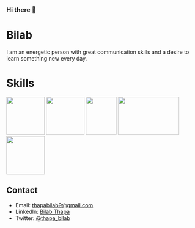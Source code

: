 ### Hi there 👋


# Bilab

I am an energetic person with great communication skills and a desire to learn something new every day.

# Skills

<img src="https://www.vectorlogo.zone/logos/flutterio/flutterio-icon.svg" width="100" height="100"> <img src="https://www.vectorlogo.zone/logos/dartlang/dartlang-icon.svg" width="100" height="100"> <img src="https://firebase.google.com/downloads/brand-guidelines/PNG/logo-vertical.png" width="80" height="100"> <img src="https://webassets.mongodb.com/_com_assets/cms/MongoDB-Logo-5c3a7405a85675366beb3a5ec4c032348c390b3f142f5e6dddf1d78e2df5cb5c.png" width="160" height="100"> <img src="https://upload.wikimedia.org/wikipedia/commons/thumb/2/29/Postgresql_elephant.svg/1200px-Postgresql_elephant.svg.png" width="100" height="100">


## Contact

- Email: thapabilab9@gmail.com
- LinkedIn: [Bilab Thapa](https://www.linkedin.com/in/bilab-thapa/)
- Twitter: [@thapa_bilab](https://twitter.com/thapa_bilab)



<!---
# - 🔭 I’m currently working on ...
# - 🌱 I’m currently learning ...
# - 👯 I’m looking to collaborate on ...
# - 🤔 I’m looking for help with ...
# - 💬 Ask me about ...
# - 📫 How to reach me: ...
# - 😄 Pronouns: ...
# - ⚡ Fun fact: ...
-->

